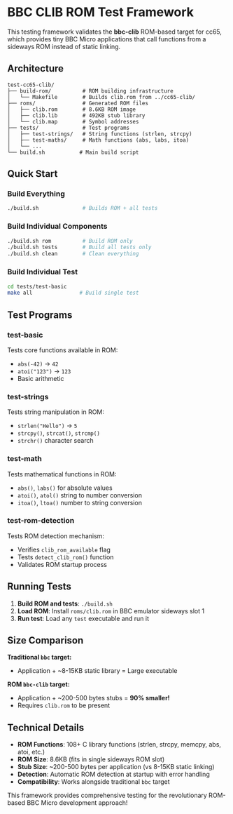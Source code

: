 # BBC CLIB ROM Test Framework

This testing framework validates the **bbc-clib** ROM-based target for cc65, which provides tiny BBC Micro applications that call functions from a sideways ROM instead of static linking.

## Architecture

```
test-cc65-clib/
├── build-rom/          # ROM building infrastructure
│   └── Makefile        # Builds clib.rom from ../cc65-clib/
├── roms/               # Generated ROM files  
│   ├── clib.rom        # 8.6KB ROM image
│   ├── clib.lib        # 492KB stub library
│   └── clib.map        # Symbol addresses
├── tests/              # Test programs
│   ├── test-strings/   # String functions (strlen, strcpy)
│   ├── test-maths/     # Math functions (abs, labs, itoa)
│   └── ...
└── build.sh           # Main build script
```

## Quick Start

### Build Everything
```bash
./build.sh              # Builds ROM + all tests
```

### Build Individual Components  
```bash
./build.sh rom          # Build ROM only
./build.sh tests        # Build all tests only
./build.sh clean        # Clean everything
```

### Build Individual Test
```bash
cd tests/test-basic
make all               # Build single test
```

## Test Programs

### test-basic
Tests core functions available in ROM:
- `abs(-42)` → `42`
- `atoi("123")` → `123`
- Basic arithmetic

### test-strings  
Tests string manipulation in ROM:
- `strlen("Hello")` → `5`
- `strcpy()`, `strcat()`, `strcmp()`
- `strchr()` character search

### test-math
Tests mathematical functions in ROM:
- `abs()`, `labs()` for absolute values
- `atoi()`, `atol()` string to number conversion
- `itoa()`, `ltoa()` number to string conversion

### test-rom-detection
Tests ROM detection mechanism:
- Verifies `clib_rom_available` flag
- Tests `detect_clib_rom()` function
- Validates ROM startup process

## Running Tests

1. **Build ROM and tests**: `./build.sh`
2. **Load ROM**: Install `roms/clib.rom` in BBC emulator sideways slot 1  
3. **Run test**: Load any `test` executable and run it

## Size Comparison

**Traditional `bbc` target:**
- Application + ~8-15KB static library = Large executable

**ROM `bbc-clib` target:**  
- Application + ~200-500 bytes stubs = **90% smaller!**
- Requires `clib.rom` to be present

## Technical Details

- **ROM Functions**: 108+ C library functions (strlen, strcpy, memcpy, abs, atoi, etc.)
- **ROM Size**: 8.6KB (fits in single sideways ROM slot)
- **Stub Size**: ~200-500 bytes per application (vs 8-15KB static linking)
- **Detection**: Automatic ROM detection at startup with error handling
- **Compatibility**: Works alongside traditional `bbc` target

This framework provides comprehensive testing for the revolutionary ROM-based BBC Micro development approach!